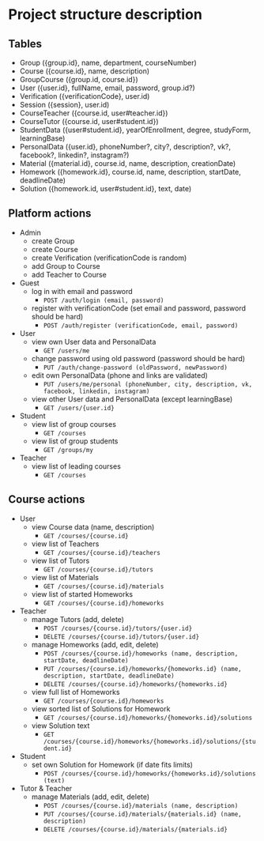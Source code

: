 # Project structure description

## Tables
- Group ({group.id}, name, department, courseNumber)
- Course ({course.id}, name, description)
- GroupCourse ({group.id, course.id})
- User ({user.id}, fullName, email, password, group.id?)
- Verification ({verificationCode}, user.id)
- Session ({session}, user.id)
- CourseTeacher ({course.id, user#teacher.id})
- CourseTutor ({course.id, user#student.id})
- StudentData ({user#student.id}, yearOfEnrollment, degree, studyForm, learningBase)
- PersonalData ({user.id}, phoneNumber?, city?, description?, vk?, facebook?, linkedin?, instagram?)
- Material ({material.id}, course.id, name, description, creationDate)
- Homework ({homework.id}, course.id, name, description, startDate, deadlineDate)
- Solution ({homework.id, user#student.id}, text, date)

## Platform actions
* Admin
  - create Group
  - create Course
  - create Verification (verificationCode is random)
  - add Group to Course
  - add Teacher to Course
* Guest
  - log in with email and password
    - `POST /auth/login (email, password)`
  - register with verificationCode (set email and password, password should be hard)
    - `POST /auth/register (verificationCode, email, password)`
* User
  - view own User data and PersonalData
    - `GET /users/me`
  - change password using old password (password should be hard)
    - `PUT /auth/change-password (oldPassword, newPassword)`
  - edit own PersonalData (phone and links are validated)
    - `PUT /users/me/personal (phoneNumber, city, description, vk, facebook, linkedin, instagram)`
  - view other User data and PersonalData (except learningBase)
    - `GET /users/{user.id}`
* Student
  - view list of group courses
    - `GET /courses`
  - view list of group students
    - `GET /groups/my`
* Teacher
  - view list of leading courses
    - `GET /courses`

## Course actions
* User
  - view Course data (name, description)
    - `GET /courses/{course.id}`
  - view list of Teachers
    - `GET /courses/{course.id}/teachers`
  - view list of Tutors
    - `GET /courses/{course.id}/tutors`
  - view list of Materials
    - `GET /courses/{course.id}/materials`
  - view list of started Homeworks
    - `GET /courses/{course.id}/homeworks`
* Teacher
  - manage Tutors (add, delete)
    - `POST /courses/{course.id}/tutors/{user.id}`
    - `DELETE /courses/{course.id}/tutors/{user.id}`
  - manage Homeworks (add, edit, delete)
    - `POST /courses/{course.id}/homeworks (name, description, startDate, deadlineDate)`
    - `PUT /courses/{course.id}/homeworks/{homeworks.id} (name, description, startDate, deadlineDate)`
    - `DELETE /courses/{course.id}/homeworks/{homeworks.id}`
  - view full list of Homeworks
    - `GET /courses/{course.id}/homeworks`
  - view sorted list of Solutions for Homework
    - `GET /courses/{course.id}/homeworks/{homeworks.id}/solutions`
  - view Solution text
    - `GET /courses/{course.id}/homeworks/{homeworks.id}/solutions/{student.id}`
* Student
  - set own Solution for Homework (if date fits limits)
    - `POST /courses/{course.id}/homeworks/{homeworks.id}/solutions (text)`
* Tutor & Teacher
  - manage Materials (add, edit, delete)
    - `POST /courses/{course.id}/materials (name, description)`
    - `PUT /courses/{course.id}/materials/{materials.id} (name, description)`
    - `DELETE /courses/{course.id}/materials/{materials.id}`
